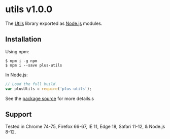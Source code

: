 # utils v1.0.0

The [Utils](https://utils.itnoemo.com/) library exported as [Node.js](https://nodejs.org/) modules.

## Installation

Using npm:
```shell
$ npm i -g npm
$ npm i --save plus-utils
```

In Node.js:
```js
// Load the full build.
var plusUtils = require('plus-utils');

```

See the [package source](https://github.com/weixiaodece/plus-utils) for more details.s

## Support

Tested in Chrome 74-75, Firefox 66-67, IE 11, Edge 18, Safari 11-12, & Node.js 8-12.
